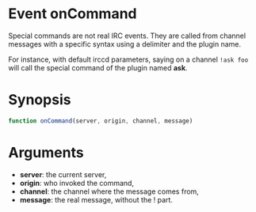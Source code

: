 # Event onCommand

Special commands are not real IRC events. They are called from channel messages
with a specific syntax using a delimiter and the plugin name.

For instance, with default irccd parameters, saying on a channel `!ask foo` will
call the special command of the plugin named **ask**.

# Synopsis

```javascript
function onCommand(server, origin, channel, message)
```

# Arguments

  - **server**: the current server,
  - **origin**: who invoked the command,
  - **channel**: the channel where the message comes from,
  - **message**: the real message, without the ! part.
